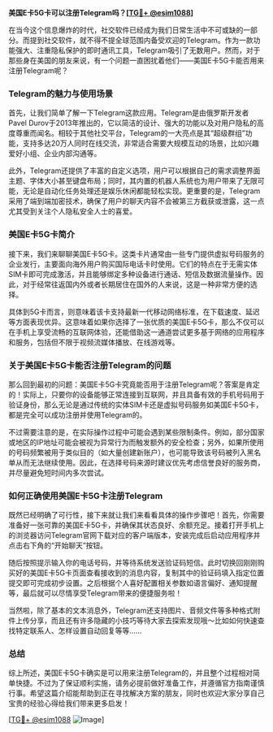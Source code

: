 **美国E卡5G卡可以注册Telegram吗？[[TG💪+ @esim1088](https://t.me/s/esim1088)]**

在当今这个信息爆炸的时代，社交软件已经成为我们日常生活中不可或缺的一部分。而提到社交软件，就不得不提全球范围内备受欢迎的Telegram。作为一款功能强大、注重隐私保护的即时通讯工具，Telegram吸引了无数用户。然而，对于那些身在美国的朋友来说，有一个问题一直困扰着他们——美国E卡5G卡能否用来注册Telegram呢？

### Telegram的魅力与使用场景

首先，让我们简单了解一下Telegram这款应用。Telegram是由俄罗斯开发者Pavel Durov于2013年推出的，它以简洁的设计、强大的功能以及对用户隐私的高度尊重而闻名。相较于其他社交平台，Telegram的一大亮点是其“超级群组”功能，支持多达20万人同时在线交流，非常适合需要大规模互动的场景，比如兴趣爱好小组、企业内部沟通等。

此外，Telegram还提供了丰富的自定义选项，用户可以根据自己的需求调整界面主题、字体大小甚至键盘布局；同时，其内置的机器人系统也为用户带来了无限可能，无论是自动化任务处理还是娱乐休闲都能轻松实现。更重要的是，Telegram采用了端到端加密技术，确保了用户的聊天内容不会被第三方截获或泄露，这一点尤其受到关注个人隐私安全人士的喜爱。

### 美国E卡5G卡简介

接下来，我们来聊聊美国E卡5G卡。这类卡片通常由一些专门提供虚拟号码服务的企业发行，主要面向海外用户购买国际电话卡时使用。它们的特点在于无需实体SIM卡即可完成激活，并且能够绑定多种设备进行通话、短信及数据流量操作。因此，对于经常往返国内外或者长期居住在国外的人来说，这是一种非常方便的选择。

具体到5G卡而言，则意味着该卡支持最新一代移动网络标准，在下载速度、延迟等方面表现优异。这意味着如果你选择了一张优质的美国E卡5G卡，那么不仅可以在手机上享受流畅的互联网体验，还能借助这一通道尝试更多基于网络的应用程序和服务，包括但不限于视频流媒体播放、在线游戏等。

### 关于美国E卡5G卡能否注册Telegram的问题

那么回到最初的问题：美国E卡5G卡究竟能否用于注册Telegram呢？答案是肯定的！实际上，只要你的设备能够正常连接到互联网，并且具备有效的手机号码用于验证身份，那么无论是通过传统的实体SIM卡还是虚拟号码服务如美国E卡5G卡，都是完全可以成功注册并使用Telegram的。

不过需要注意的是，在实际操作过程中可能会遇到某些限制条件。例如，部分国家或地区的IP地址可能会被视为异常行为而触发额外的安全检查；另外，如果所使用的号码频繁被用于类似目的（如大量创建新账户），也可能导致该号码被列入黑名单从而无法继续使用。因此，在选择号码来源时建议优先考虑信誉良好的服务商，并尽量避免短时间内多次尝试。

### 如何正确使用美国E卡5G卡注册Telegram

既然已经明确了可行性，接下来就让我们来看看具体的操作步骤吧！首先，你需要准备好一张可靠的美国E卡5G卡，并确保其状态良好、余额充足。接着打开手机上的浏览器访问Telegram官网下载对应的客户端版本，安装完成后启动应用程序并点击右下角的“开始聊天”按钮。

随后按照提示输入你的电话号码，并等待系统发送验证码短信。此时切换回刚刚购买好的美国E卡5G卡页面查看接收到的消息内容，复制其中的验证码填入指定位置提交即可完成初步设置。之后根据个人喜好配置相关参数如语言偏好、通知提醒等，最后就可以尽情享受Telegram带来的便捷服务啦！

当然啦，除了基本的文本消息外，Telegram还支持图片、音频文件等多种格式附件上传分享，而且还有许多隐藏的小技巧等待大家去探索发现哦～比如如何快速查找特定联系人、怎样设置自动回复等等……

### 总结

综上所述，美国E卡5G卡确实是可以用来注册Telegram的，并且整个过程相对简单快捷。不过为了保证顺利实施，请务必提前做好准备工作，并遵循官方指南谨慎行事。希望这篇介绍能帮助到正在寻找解决方案的朋友，同时也欢迎大家分享自己宝贵的经验心得给我们带来更多启发！

[[TG💪+ @esim1088](https://t.me/s/esim1088) ![Image](https://i.postimg.cc/4NQfJmqS/Snipaste-2025-05-13-00-14-12.png)]